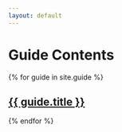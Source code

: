 ```yaml
---
layout: default
---
```


# Guide Contents

{% for guide in site.guide %}

<h2><a href="{{ guide.url }}">{{ guide.title }}</a></h2>

{% endfor %}